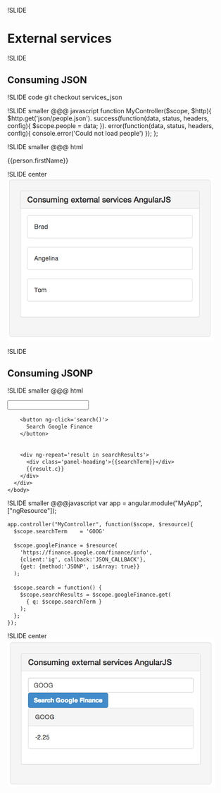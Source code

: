 !SLIDE
# External services #

!SLIDE
## Consuming JSON ##

!SLIDE code
git checkout services_json

!SLIDE smaller
    @@@ javascript
    function MyController($scope, $http){
      $http.get('json/people.json').
      success(function(data, status, headers, config){
       $scope.people = data;
      }).
      error(function(data, status, headers, config){
        console.error('Could not load people')
      });
    };

!SLIDE smaller
    @@@ html
    <body ng-app ng-controller='MyController'>
      <div ng-repeat='person in people'>
        {{person.firstName}}
      </div>
    </body>

!SLIDE center
![json](json.png)

!SLIDE
## Consuming JSONP ##

!SLIDE smaller
    @@@ html
    <body ng-app="MyApp">
      <div class="panel" ng-controller='MyController'>
        <input type='text' ng-model='searchTerm'>

        <button ng-click='search()'>
          Search Google Finance
        </button>


        <div ng-repeat='result in searchResults'>
          <div class='panel-heading'>{{searchTerm}}</div>
          {{result.c}}
        </div>
      </div>
    </body>

!SLIDE smaller
    @@@javascript
    var app = angular.module("MyApp", ["ngResource"]);

    app.controller("MyController", function($scope, $resource){
      $scope.searchTerm    = 'GOOG'

      $scope.googleFinance = $resource(
        'https://finance.google.com/finance/info',
        {client:'ig', callback:'JSON_CALLBACK'},
        {get: {method:'JSONP', isArray: true}}
      );

      $scope.search = function() {
        $scope.searchResults = $scope.googleFinance.get(
          { q: $scope.searchTerm }
        );
      };
    });

!SLIDE center
![jsonp](jsonp.png)